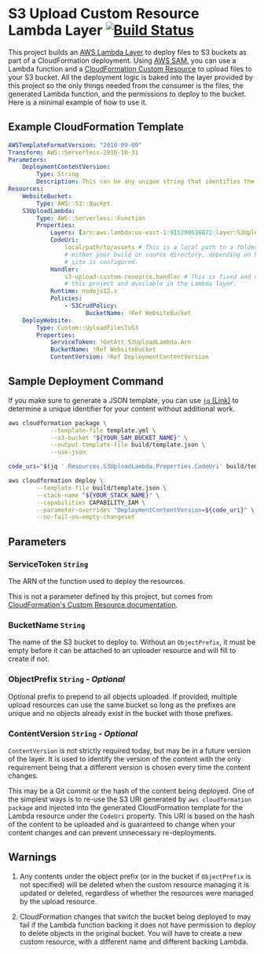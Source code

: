 # S3 Upload Custom Resource Lambda Layer [![Build Status](https://travis-ci.com/quittle/s3-upload-custom-resource-lambda-layer.svg?branch=master)](https://travis-ci.com/quittle/s3-upload-custom-resource-lambda-layer)

This project builds an [AWS Lambda Layer](https://docs.aws.amazon.com/lambda/latest/dg/configuration-layers.html) to deploy files to S3 buckets as part of a CloudFormation deployment. Using [AWS SAM](https://docs.aws.amazon.com/serverless-application-model/latest/developerguide/what-is-sam.html), you can use a Lambda function and a [CloudFormation Custom Resource](https://docs.aws.amazon.com/AWSCloudFormation/latest/UserGuide/template-custom-resources.html) to upload files to your S3 bucket. All the deployment logic is baked into the layer provided by this project so the only things needed from the consumer is the files, the generated Lambda function, and the permissions to deploy to the bucket. Here is a minimal example of how to use it.

## Example CloudFormation Template

```yaml
AWSTemplateFormatVersion: "2010-09-09"
Transform: AWS::Serverless-2016-10-31
Parameters:
    DeploymentContentVersion:
        Type: String
        Description: This can be any unique string that identifies the files you are deploying.
Resources:
    WebsiteBucket:
        Type: AWS::S3::Bucket
    S3UploadLambda:
        Type: AWS::Serverless::Function
        Properties:
            Layers: [arn:aws:lambda:us-east-1:915290536872:layer:S3UploadCustomResource:5]
            CodeUri:
                local/path/to/assets # This is a local path to a folder of files you want to deploy,
                # either your build or source directory, depending on how your
                # site is configured.
            Handler:
                s3-upload-custom-resource.handler # This is fixed and references a file provided by
                # this project and available in the Lambda layer.
            Runtime: nodejs12.x
            Policies:
                - S3CrudPolicy:
                      BucketName: !Ref WebsiteBucket
    DeployWebsite:
        Type: Custom::UploadFilesToS3
        Properties:
            ServiceToken: !GetAtt S3UploadLambda.Arn
            BucketName: !Ref WebsiteBucket
            ContentVersion: !Ref DeploymentContentVersion
```

## Sample Deployment Command

If you make sure to generate a JSON template, you can use [`jq` (Link)](https://stedolan.github.io/jq/) to determine a unique identifier for your content without additional work.

```bash
aws cloudformation package \
            --template-file template.yml \
            --s3-bucket "${YOUR_SAM_BUCKET_NAME}" \
            --output-template-file build/template.json \
            --use-json

code_uri="$(jq '.Resources.S3UploadLambda.Properties.CodeUri' build/template.json --raw-output)"

aws cloudformation deploy \
        --template-file build/template.json \
        --stack-name "${YOUR_STACK_NAME}" \
        --capabilities CAPABILITY_IAM \
        --parameter-overrides "DeploymentContentVersion=${code_uri}" \
        --no-fail-on-empty-changeset
```

## Parameters

### ServiceToken `String`

The ARN of the function used to deploy the resources.

This is not a parameter defined by this project, but comes from [CloudFormation's Custom Resource documentation](https://docs.aws.amazon.com/AWSCloudFormation/latest/UserGuide/aws-resource-cfn-customresource.html).

### BucketName `String`

The name of the S3 bucket to deploy to. Without an `ObjectPrefix`, it must be empty before it can be attached to an uploader resource and will fill to create if not.

### ObjectPrefix `String` - _Optional_

Optional prefix to prepend to all objects uploaded. If provided, multiple upload resources can use the same bucket so long as the prefixes are unique and no objects already exist in the bucket with those prefixes.

### ContentVersion `String` - _Optional_

`ContentVersion` is not strictly required today, but may be in a future version of the layer. It is used to identify the version of the content with the only requirement being that a different version is chosen every time the content changes.

This may be a Git commit or the hash of the content being deployed. One of the simplest ways is to re-use the S3 URI generated by `aws cloudformation package` and injected into the generated CloudFormation template for the Lambda resource under the `CodeUri` property. This URI is based on the hash of the content to be uploaded and is guaranteed to change when your content changes and can prevent unnecessary re-deployments.

## Warnings

1. Any contents under the object prefix (or in the bucket if `ObjectPrefix` is not specified) will be deleted when the custom resource managing it is updated or deleted, regardless of whether the resources were managed by the upload resource.

2. CloudFormation changes that switch the bucket being deployed to may fail if the Lambda function backing it does not have permission to deploy to delete objects in the original bucket. You will have to create a new custom resource, with a different name and different backing Lambda.
